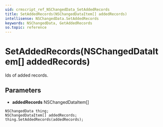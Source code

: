 ```yaml
---
uid: crmscript_ref_NSChangedData_SetAddedRecords
title: SetAddedRecords(NSChangedDataItem[] addedRecords)
intellisense: NSChangedData.SetAddedRecords
keywords: NSChangedData, GetAddedRecords
so.topic: reference
---
```


# SetAddedRecords(NSChangedDataItem[] addedRecords)

Ids of added records.

## Parameters

* **addedRecords** NSChangedDataItem[]

```crmscript
NSChangedData thing;
NSChangedDataItem[] addedRecords;
thing.SetAddedRecords(addedRecords);
```

